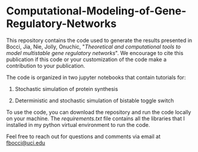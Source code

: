 # Computational-Modeling-of-Gene-Regulatory-Networks

This repository contains the code used to generate the results presented in Bocci, Jia, Nie, Jolly, Onuchic, "*Theoretical and computational tools to model multistable gene regulatory networks*". We encourage to cite this publication if this code or your customization of the code make a contribution to your publication.

The code is organized in two jupyter notebooks that contain tutorials for:

1) Stochastic simulation of protein synthesis

2) Deterministic and stochastic simulation of bistable toggle switch

To use the code, you can download the repository and run the code locally on your machine. The *requirements.txt* file contains all the libraries that I installed in my python virtual environment to run the code.

Feel free to reach out for questions and comments via email at fbocci@uci.edu
